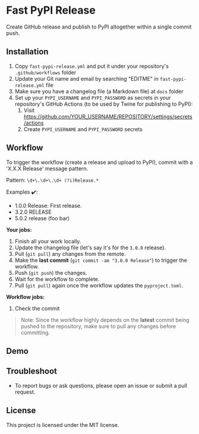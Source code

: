 # Fast PyPI Release

Create GitHub release and publish to PyPI altogether within a single commit push.


## Installation

1. Copy `fast-pypi-release.yml` and put it under your repository's `.github/workflows` folder
2. Update your Git name and email by searching "EDITME" in `fast-pypi-release.yml` file
3. Make sure you have a changelog file (a Markdown file) at `docs` folder
4. Set up your `PYPI_USERNAME` and `PYPI_PASSWORD` as secrets in your repository's GitHub Actions (to be used by Twine for publishing to PyPI):
    1. Visit https://github.com/YOUR_USERNAME/REPOSITORY/settings/secrets/actions
    2. Create `PYPI_USERNAME` and `PYPI_PASSWORD` secrets


## Workflow

To trigger the workflow (create a release and upload to PyPI), commit with a 'X.X.X Release' message pattern.

Pattern: `\d+\.\d+\.\d+ (?i)Release.*`

Examples ✔️:
- 1.0.0 Release: First release.
- 3.2.0 RELEASE
- 5.0.2 release (foo bar)

**Your jobs:**

1. Finish all your work locally.
2. Update the changelog file (let's say it's for the `3.0.0` release).
3. Pull (`git pull`) any changes from the remote.
4. Make the **last commit** (`git commit -am "3.0.0 Release"`) to trigger the workflow.
5. Push (`git push`) the changes.
6. Wait for the workflow to complete.
7. Pull (`git pull`) again once the workflow updates the `pyproject.toml`.

**Workflow jobs:**
1. Check the commit

> Note: Since the workflow highly depends on the **latest** commit being pushed to the repository, make sure to pull any changes before committing.


## Demo



## Troubleshoot

- To report bugs or ask questions, please open an issue or submit a pull request.


## License

This project is licensed under the MIT license.
